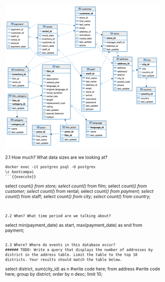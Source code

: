 ![Image](https://raw.githubusercontent.com/Bootcamp-AI/data-engineer/476342d3a47bf80069ae8525b465420a90abfc87/data-warehouse/lesson-1-intro-data-warehouses/pagila-3nf.png)


2.1 How much? What data sizes are we looking at?

```
docker exec -it postgres psql -U postgres
\c bootcampai
```{{execute}}

```
select count(*) from store;
select count(*) from film;
select count(*) from customer;
select count(*) from rental;
select count(*) from payment;
select count(*) from staff;
select count(*) from city;
select count(*) from country;
```{{execute}}


2.2 When? What time period are we talking about?
```
select min(payment_date) as start, max(payment_date) as end from payment;
```{{execute}}

2.3 Where? Where do events in this database occur?
###### TODO: Write a query that displays the number of addresses by district in the address table. Limit the table to the top 10 districts. Your results should match the table below.

```
select district, sum(city_id) as n #write code here;
from address #write code here;
group by district;
order by n desc;
limit 10;
```{{execute}}



